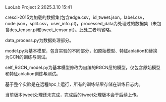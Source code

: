 LuoLab Project 2   2025.3.10 15:41

cresci-2015为加载的数据集(包含edge.csv，id_tweet.json，label.csv，node.json，split.csv，user_info.pt)，processed_data为处理过的数据集（未包含des_tensor.pt和tweet_tensor.pt）。此处二者均省略。

data_process.py为数据处理部分。

model.py为基本模型，包含实验的不同部分，如原始模型、特征ablation和替换为GCN的训练与测试。

self_RGCN_model.py为基本模型修改为自编的RGCN层的模型，仅包含原始模型和特征ablation训练与测试。

基于整个实验是在远程hpc上运行，所有的训练结果存储在训练日志内。

当前版本tweet处理还未完成，完成后的tweet处理版本会于后续上传。
